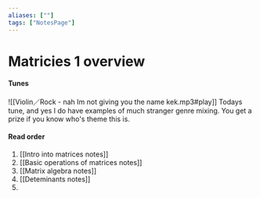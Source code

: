 ```yaml
---
aliases: [""]
tags: ["NotesPage"]
---
```


# Matricies 1 overview
#### Tunes
![[Violin／Rock - nah Im not giving you the name kek.mp3#play]]
Todays tune, and yes I do have examples of much stranger genre mixing.
You get a prize if you know who's theme this is. 

#### Read order
1) [[Intro into matrices notes]]
2) [[Basic operations of matrices notes]]
3) [[Matrix algebra notes]]
4) [[Deteminants notes]]
5) 